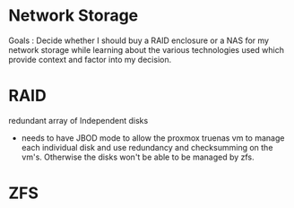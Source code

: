 

# Network Storage 

Goals : Decide whether I should buy a RAID enclosure or a NAS for my network storage while learning about the various technologies used which provide context and factor into my decision. 


# RAID 

redundant array of Independent disks 


* needs to have JBOD mode to allow the proxmox truenas vm to manage each individual disk and use redundancy and checksumming on the vm's. Otherwise the disks won't be able to be managed by zfs.   

# ZFS 
